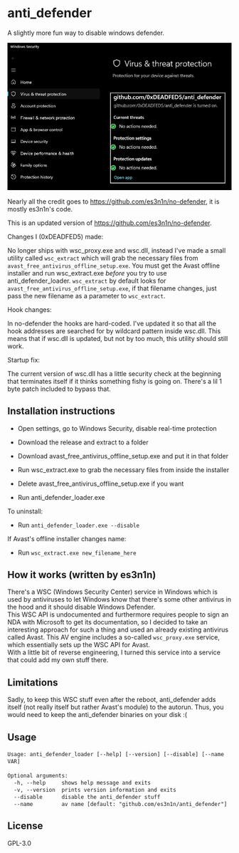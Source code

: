 # anti_defender

A slightly more fun way to disable windows defender.

![](./anti_defender.png)

Nearly all the credit goes to https://github.com/es3n1n/no-defender, it is mostly es3n1n's code.

This is an updated version of https://github.com/es3n1n/no-defender.

Changes I (0xDEADFED5) made:

No longer ships with wsc_proxy.exe and wsc.dll, instead I've made a small utility called `wsc_extract` which will grab the necessary files from `avast_free_antivirus_offline_setup.exe`. You must get the Avast offline installer and run wsc_extract.exe *before* you try to use anti_defender_loader. `wsc_extract` by default looks for `avast_free_antivirus_offline_setup.exe`, if that filename changes, just pass the new filename as a parameter to `wsc_extract`.

Hook changes:

In no-defender the hooks are hard-coded. I've updated it so that all the hook addresses are searched for by wildcard pattern inside wsc.dll.  This means that if wsc.dll is updated, but not by too much, this utility should still work.

Startup fix:

The current version of wsc.dll has a little security check at the beginning that terminates itself if it thinks something fishy is going on.  There's a lil 1 byte patch included to bypass that.

## Installation instructions

- Open settings, go to Windows Security, disable real-time protection

- Download the release and extract to a folder

- Download avast_free_antivirus_offline_setup.exe and put it in that folder

- Run wsc_extract.exe to grab the necessary files from inside the installer

- Delete avast_free_antivirus_offline_setup.exe if you want

- Run anti_defender_loader.exe

To uninstall:

- Run `anti_defender_loader.exe --disable`

If Avast's offline installer changes name:

- Run `wsc_extract.exe new_filename_here`


## How it works (written by es3n1n)

There's a WSC (Windows Security Center) service in Windows which is used by antiviruses to let Windows know that there's some other antivirus in the hood and it should disable Windows Defender.  
This WSC API is undocumented and furthermore requires people to sign an NDA with Microsoft to get its documentation, so I decided to take an interesting approach for such a thing and used an already existing antivirus called Avast. This AV engine includes a so-called `wsc_proxy.exe` service, which essentially sets up the WSC API for Avast.  
With a little bit of reverse engineering, I turned this service into a service that could add my own stuff there.

## Limitations

Sadly, to keep this WSC stuff even after the reboot, anti_defender adds itself (not really itself but rather Avast's module) to the autorun. Thus, you would need to keep the anti_defender binaries on your disk :(

## Usage
```commandline
Usage: anti_defender_loader [--help] [--version] [--disable] [--name VAR]

Optional arguments:
  -h, --help     shows help message and exits
  -v, --version  prints version information and exits
  --disable      disable the anti_defender stuff
  --name         av name [default: "github.com/es3n1n/anti_defender"]
```

## License
GPL-3.0
